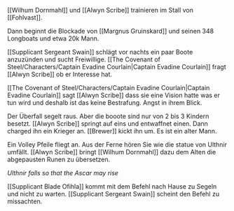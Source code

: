 [[Wilhum Dornmahl]] und [[Alwyn Scribe]] trainieren im Stall von [[Fohlvast]].

Dann beginnt die Blockade von [[Margnus Gruinskard]] und seinen 348 Longboats und etwa 20k Mann.

[[Supplicant Sergeant Swain]] schlägt vor nachts ein paar Boote anzuzünden und sucht Freiwillige. [[The Covenant of Steel/Characters/Captain Evadine Courlain|Captain Evadine Courlain]] fragt [[Alwyn Scribe]] ob er Interesse hat.

[[The Covenant of Steel/Characters/Captain Evadine Courlain|Captain Evadine Courlain]] sagt [[Alwyn Scribe]] dass sie eine Vision hatte was er tun wird und deshalb ist das keine Bestrafung. Angst in ihrem Blick.

Der Überfall segelt raus. Aber die booote sind nur von 2 bis 3 Kindern besetzt. [[Alwyn Scribe]] springt auf eins und entwaffnet einen. Dann charged ihn ein Krieger an. [[Brewer]] kickt ihn um. Es ist ein alter Mann.

Ein Volley Pfeile fliegt an. Aus der Ferne hören Sie wie die statue von Ulthnir umfällt. [[Alwyn Scribe]] bringt [[Wilhum Dornmahl]] dazu dem Alten die abgepausten Runen zu übersetzen.

_Ulthnir falls so that the Ascar may rise_

[[Supplicant Blade Ofihla]] kommt mit dem Befehl nach Hause zu Segeln und nicht zu warten. [[Supplicant Sergeant Swain]] scheint den Befehl zu missachten.
